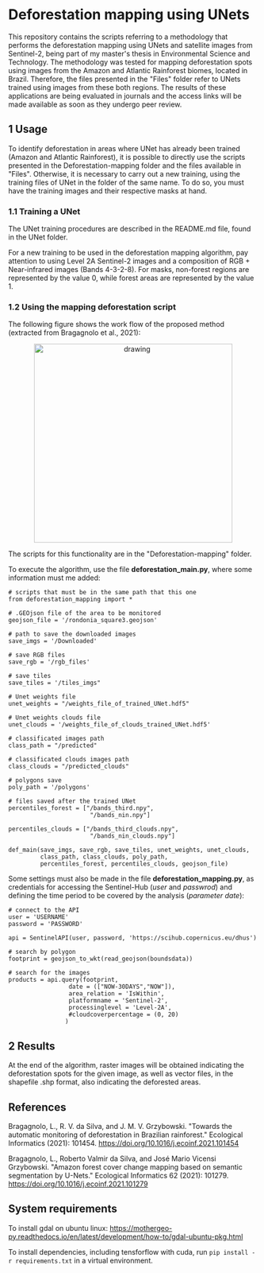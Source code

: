 # Deforestation mapping using UNets

This repository contains the scripts referring to a methodology that performs the deforestation mapping using UNets and satellite images from Sentinel-2,
being part of my master's thesis in Environmental Science and Technology.
The methodology was tested for mapping deforestation spots using images from the Amazon and Atlantic Rainforest biomes, 
located in Brazil. Therefore, the files presented in the "Files" folder refer to UNets trained using images from these both regions. 
The results of these applications are being evaluated in journals and the access links will be made available as soon as they undergo peer review.

## 1 Usage

To identify deforestation in areas where UNet has already been trained (Amazon and Atlantic Rainforest), it is possible to directly use the scripts presented in the
Deforestation-mapping folder and the files available in "Files". Otherwise, it is necessary to carry out a new training, using the training files of UNet in the folder of the same name.
To do so, you must have the training images and their respective masks at hand.

### 1.1 Training a UNet

The UNet training procedures are described in the README.md file, found in the UNet folder.

For a new training to be used in the deforestation mapping algorithm, pay attention to using Level 2A Sentinel-2 images and a composition of
RGB + Near-infrared images (Bands 4-3-2-8).
For masks, non-forest regions are represented by the value 0, while forest areas are represented by the value 1.

### 1.2 Using the mapping deforestation script

The following figure shows the work flow of the proposed method (extracted from Bragagnolo et al., 2021):

<p align="center"><img src="https://i.postimg.cc/90Y7CGHr/fluxograma.png" alt="drawing" width="400"/></p>

The scripts for this functionality are in the "Deforestation-mapping" folder.

To execute the algorithm, use the file **deforestation_main.py**, where some information must me added:

    # scripts that must be in the same path that this one
    from deforestation_mapping import *
    
    # .GEOjson file of the area to be monitored
    geojson_file = '/rondonia_square3.geojson'
    
    # path to save the downloaded images
    save_imgs = '/Downloaded'
    
    # save RGB files
    save_rgb = '/rgb_files'
    
    # save tiles
    save_tiles = '/tiles_imgs"
    
    # Unet weights file
    unet_weights = "/weights_file_of_trained_UNet.hdf5"
    
    # Unet weights clouds file
    unet_clouds = '/weights_file_of_clouds_trained_UNet.hdf5'
    
    # classificated images path
    class_path = "/predicted"
    
    # classificated clouds images path
    class_clouds = "/predicted_clouds"
    
    # polygons save
    poly_path = '/polygons'
    
    # files saved after the trained UNet
    percentiles_forest = ["/bands_third.npy",
                           "/bands_nin.npy"]
    
    percentiles_clouds = ["/bands_third_clouds.npy",
                           "/bands_nin_clouds.npy"]
    
    def_main(save_imgs, save_rgb, save_tiles, unet_weights, unet_clouds,
             class_path, class_clouds, poly_path, 
             percentiles_forest, percentiles_clouds, geojson_file)

Some settings must also be made in the file **deforestation_mapping.py**, as credentials for accessing the Sentinel-Hub (*user* and *passwrod*) 
and defining the time period to be covered by the analysis (*parameter date*):

    # connect to the API
    user = 'USERNAME'
    password = 'PASSWORD' 
    
    api = SentinelAPI(user, password, 'https://scihub.copernicus.eu/dhus')
    
    # search by polygon
    footprint = geojson_to_wkt(read_geojson(boundsdata))
    
    # search for the images
    products = api.query(footprint,
                     date = (["NOW-30DAYS","NOW"]),
                     area_relation = 'IsWithin',
                     platformname = 'Sentinel-2',
                     processinglevel = 'Level-2A',
                     #cloudcoverpercentage = (0, 20)
                    )

## 2 Results

At the end of the algorithm, raster images will be obtained indicating the deforestation spots for the given image, as well as vector files, in the shapefile .shp format, also indicating the deforested areas.

## References

Bragagnolo, L., R. V. da Silva, and J. M. V. Grzybowski. "Towards the automatic monitoring of deforestation in Brazilian rainforest." Ecological Informatics (2021): 101454. https://doi.org/10.1016/j.ecoinf.2021.101454

Bragagnolo, L., Roberto Valmir da Silva, and José Mario Vicensi Grzybowski. "Amazon forest cover change mapping based on semantic segmentation by U-Nets." Ecological Informatics 62 (2021): 101279. https://doi.org/10.1016/j.ecoinf.2021.101279

## System requirements

To install gdal on ubuntu linux: https://mothergeo-py.readthedocs.io/en/latest/development/how-to/gdal-ubuntu-pkg.html

To install dependencies, including tensforflow with cuda, run `pip install -r requirements.txt` in a virtual environment.
